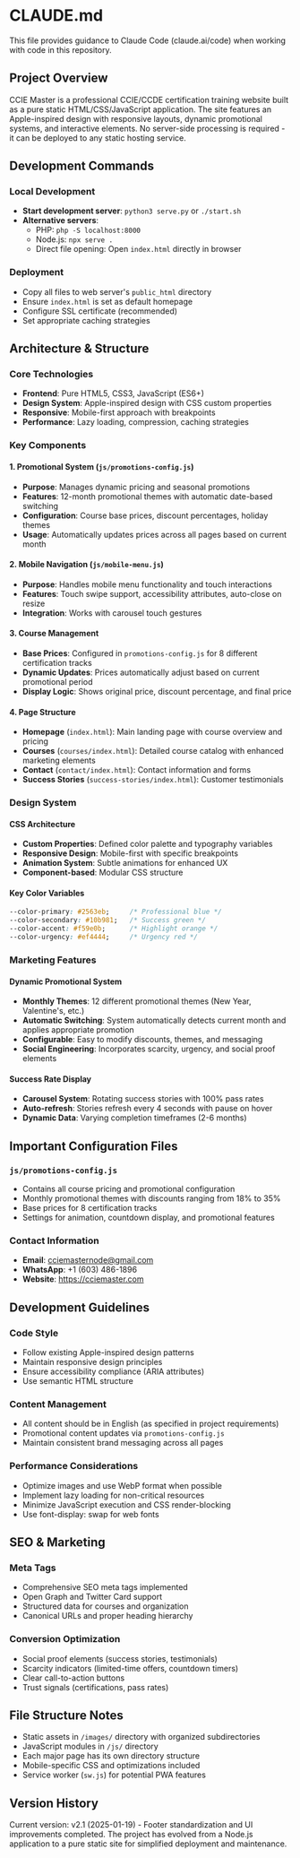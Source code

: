 # CLAUDE.md

This file provides guidance to Claude Code (claude.ai/code) when working with code in this repository.

## Project Overview

CCIE Master is a professional CCIE/CCDE certification training website built as a pure static HTML/CSS/JavaScript application. The site features an Apple-inspired design with responsive layouts, dynamic promotional systems, and interactive elements. No server-side processing is required - it can be deployed to any static hosting service.

## Development Commands

### Local Development
- **Start development server**: `python3 serve.py` or `./start.sh`
- **Alternative servers**: 
  - PHP: `php -S localhost:8000`
  - Node.js: `npx serve .`
  - Direct file opening: Open `index.html` directly in browser

### Deployment
- Copy all files to web server's `public_html` directory
- Ensure `index.html` is set as default homepage
- Configure SSL certificate (recommended)
- Set appropriate caching strategies

## Architecture & Structure

### Core Technologies
- **Frontend**: Pure HTML5, CSS3, JavaScript (ES6+)
- **Design System**: Apple-inspired design with CSS custom properties
- **Responsive**: Mobile-first approach with breakpoints
- **Performance**: Lazy loading, compression, caching strategies

### Key Components

#### 1. Promotional System (`js/promotions-config.js`)
- **Purpose**: Manages dynamic pricing and seasonal promotions
- **Features**: 12-month promotional themes with automatic date-based switching
- **Configuration**: Course base prices, discount percentages, holiday themes
- **Usage**: Automatically updates prices across all pages based on current month

#### 2. Mobile Navigation (`js/mobile-menu.js`)
- **Purpose**: Handles mobile menu functionality and touch interactions
- **Features**: Touch swipe support, accessibility attributes, auto-close on resize
- **Integration**: Works with carousel touch gestures

#### 3. Course Management
- **Base Prices**: Configured in `promotions-config.js` for 8 different certification tracks
- **Dynamic Updates**: Prices automatically adjust based on current promotional period
- **Display Logic**: Shows original price, discount percentage, and final price

#### 4. Page Structure
- **Homepage** (`index.html`): Main landing page with course overview and pricing
- **Courses** (`courses/index.html`): Detailed course catalog with enhanced marketing elements
- **Contact** (`contact/index.html`): Contact information and forms
- **Success Stories** (`success-stories/index.html`): Customer testimonials

### Design System

#### CSS Architecture
- **Custom Properties**: Defined color palette and typography variables
- **Responsive Design**: Mobile-first with specific breakpoints
- **Animation System**: Subtle animations for enhanced UX
- **Component-based**: Modular CSS structure

#### Key Color Variables
```css
--color-primary: #2563eb;     /* Professional blue */
--color-secondary: #10b981;   /* Success green */
--color-accent: #f59e0b;      /* Highlight orange */
--color-urgency: #ef4444;     /* Urgency red */
```

### Marketing Features

#### Dynamic Promotional System
- **Monthly Themes**: 12 different promotional themes (New Year, Valentine's, etc.)
- **Automatic Switching**: System automatically detects current month and applies appropriate promotion
- **Configurable**: Easy to modify discounts, themes, and messaging
- **Social Engineering**: Incorporates scarcity, urgency, and social proof elements

#### Success Rate Display
- **Carousel System**: Rotating success stories with 100% pass rates
- **Auto-refresh**: Stories refresh every 4 seconds with pause on hover
- **Dynamic Data**: Varying completion timeframes (2-6 months)

## Important Configuration Files

### `js/promotions-config.js`
- Contains all course pricing and promotional configuration
- Monthly promotional themes with discounts ranging from 18% to 35%
- Base prices for 8 certification tracks
- Settings for animation, countdown display, and promotional features

### Contact Information
- **Email**: cciemasternode@gmail.com
- **WhatsApp**: +1 (603) 486-1896
- **Website**: https://cciemaster.com

## Development Guidelines

### Code Style
- Follow existing Apple-inspired design patterns
- Maintain responsive design principles
- Ensure accessibility compliance (ARIA attributes)
- Use semantic HTML structure

### Content Management
- All content should be in English (as specified in project requirements)
- Promotional content updates via `promotions-config.js`
- Maintain consistent brand messaging across all pages

### Performance Considerations
- Optimize images and use WebP format when possible
- Implement lazy loading for non-critical resources
- Minimize JavaScript execution and CSS render-blocking
- Use font-display: swap for web fonts

## SEO & Marketing

### Meta Tags
- Comprehensive SEO meta tags implemented
- Open Graph and Twitter Card support
- Structured data for courses and organization
- Canonical URLs and proper heading hierarchy

### Conversion Optimization
- Social proof elements (success stories, testimonials)
- Scarcity indicators (limited-time offers, countdown timers)
- Clear call-to-action buttons
- Trust signals (certifications, pass rates)

## File Structure Notes

- Static assets in `/images/` directory with organized subdirectories
- JavaScript modules in `/js/` directory
- Each major page has its own directory structure
- Mobile-specific CSS and optimizations included
- Service worker (`sw.js`) for potential PWA features

## Version History

Current version: v2.1 (2025-01-19) - Footer standardization and UI improvements completed. The project has evolved from a Node.js application to a pure static site for simplified deployment and maintenance.